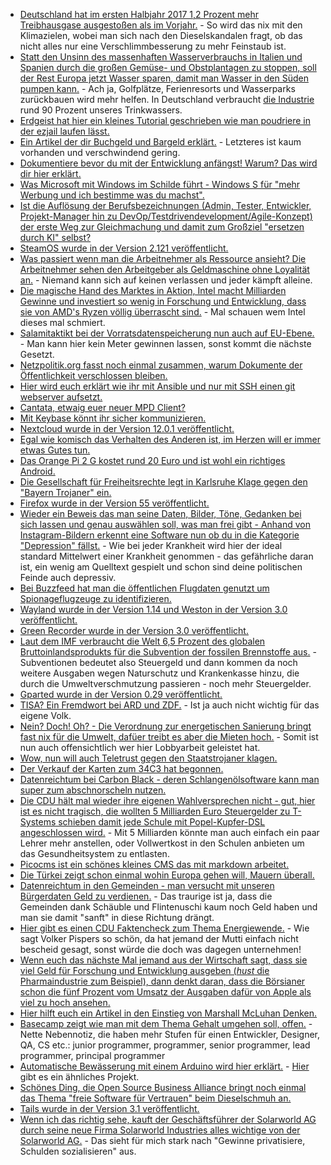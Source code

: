 * [Deutschland hat im ersten Halbjahr 2017 1,2 Prozent mehr Treibhausgase ausgestoßen als im Vorjahr.](http://www.sonnenseite.com/de/umwelt/emissionen-steigen-um-5-millionen-tonnen.html) - So wird das nix mit den Klimazielen, wobei man sich nach den Dieselskandalen fragt, ob das nicht alles nur eine Verschlimmbesserung zu mehr Feinstaub ist.
* [Statt den Unsinn des massenhaften Wasserverbrauchs in Italien und Spanien durch die großen Gemüse- und Obstplantagen zu stoppen, soll der Rest Europa jetzt Wasser sparen, damit man Wasser in den Süden pumpen kann.](https://www.heise.de/tp/features/Kann-EU-weites-Wassersparen-den-Wassermangel-in-Spanien-und-Italien-mindern-3793293.html) - Ach ja, Golfplätze, Ferienresorts und Wasserparks zurückbauen wird mehr helfen. In Deutschland verbraucht [die Industrie](https://www.heise.de/forum/Telepolis/Kommentare/Kann-EU-weites-Wassersparen-den-Wassermangel-in-Spanien-und-Italien-mindern/Trinkwasser-sparen-in-Deutschland-heisst/posting-30829468/show/) rund 90 Prozent unseres Trinkwassers.
* [Erdgeist hat hier ein kleines Tutorial geschrieben wie man poudriere in der ezjail laufen lässt.](http://erdgeist.org/posts/2017/poudriere-in-ezjail.html)
* [Ein Artikel der dir Buchgeld und Bargeld erklärt.](http://npr.news.eulu.info/2017/08/07/eu-bankrun-das-geld-gehoert-dir-aber-ich-geb-es-dir-nicht/?pk_campaign=feed&pk_kwd=eu-bankrun-das-geld-gehoert-dir-aber-ich-geb-es-dir-nicht) - Letzteres ist kaum vorhanden und verschwindend gering.
* [Dokumentiere bevor du mit der Entwicklung anfängst! Warum? Das wird dir hier erklärt.](https://opensource.com/article/17/8/doc-driven-development)
* [Was Microsoft mit Windows im Schilde führt - Windows S für "mehr Werbung und ich bestimme was du machst".](https://www.golem.de/news/windows-10-s-im-test-das-s-steht-fuer-schlechtes-marketing-1708-129318.html)
* [Ist die Auflösung der Berufsbezeichnungen (Admin, Tester, Entwickler, Projekt-Manager hin zu DevOp/Testdrivendevelopment/Agile-Konzept) der erste Weg zur Gleichmachung und damit zum Großziel "ersetzen durch KI" selbst?](https://blog.fefe.de/?ts=a776d859)
* [SteamOS wurde in der Version 2.121 veröffentlicht.](https://www.pro-linux.de/news/1/25019/steamos-2121-stabil-ver%C3%B6ffentlicht.html)
* [Was passiert wenn man die Arbeitnehmer als Ressource ansieht? Die Arbeitnehmer sehen den Arbeitgeber als Geldmaschine ohne Loyalität an.](https://blog.fefe.de/?ts=a77687ae) - Niemand kann sich auf keinen verlassen und jeder kämpft alleine.
* [Die magische Hand des Marktes in Aktion, Intel macht Milliarden Gewinne und investiert so wenig in Forschung und Entwicklung, dass sie von AMD's Ryzen völlig überrascht sind.](https://www.golem.de/news/skylake-x-core-i9-7980xe-laeuft-nur-mit-4-4-ghz-1708-129353.html) - Mal schauen wem Intel dieses mal schmiert.
* [Salamitaktikt bei der Vorratsdatenspeicherung nun auch auf EU-Ebene.](https://www.heise.de/newsticker/meldung/EU-Rat-will-alle-Optionen-fuer-neue-Vorratsdatenspeicherung-ausloten-3794945.html) - Man kann hier kein Meter gewinnen lassen, sonst kommt die nächste Gesetzt.
* [Netzpolitik.org fasst noch einmal zusammen, warum Dokumente der Öffentlichkeit verschlossen bleiben.](https://netzpolitik.org/2017/das-bundesarchiv-und-die-informationsfreiheit-warum-dokumente-der-oeffentlichkeit-verschlossen-bleiben/)
* [Hier wird euch erklärt wie ihr mit Ansible und nur mit SSH einen git webserver aufsetzt.](https://opensource.com/article/17/8/ansible-environment-management)
* [Cantata, etwaig euer neuer MPD Client?](https://opensource.com/article/17/8/cantata-music-linux)
* [Mit Keybase könnt ihr sicher kommunizieren.](https://keybase.io/)
* [Nextcloud wurde in der Version 12.0.1 veröffentlicht.](https://nextcloud.com/blog/nextcloud-12.0.1-is-here/)
* [Egal wie komisch das Verhalten des Anderen ist, im Herzen will er immer etwas Gutes tun.](https://blog.fefe.de/?ts=a7775b08)
* [Das Orange Pi 2 G kostet rund 20 Euro und ist wohl ein richtiges Android.](https://www.golem.de/news/orange-pi-2g-iot-ausprobiert-wir-bauen-uns-ein-20-euro-smartphone-1708-129200.html)
* [Die Gesellschaft für Freiheitsrechte legt in Karlsruhe Klage gegen den "Bayern Trojaner" ein.](https://www.heise.de/newsticker/meldung/Verfassungsbeschwerde-gegen-Bayerntrojaner-und-ausgeweitete-Vorratsdatenspeicherung-3795880.html)
* [Firefox wurde in der Version 55 veröffentlicht.](https://www.pro-linux.de/news/1/25026/firefox-55-freigegeben.html)
* [Wieder ein Beweis das man seine Daten, Bilder, Töne, Gedanken bei sich lassen und genau auswählen soll, was man frei gibt - Anhand von Instagram-Bildern erkennt eine Software nun ob du in die Kategorie "Depression" fällst.](https://blog.fefe.de/?ts=a774f4fb) - Wie bei jeder Krankheit wird hier der ideal standard Mittelwert einer Krankheit genommen - das gefährliche daran ist, ein wenig am Quelltext gespielt und schon sind deine politischen Feinde auch depressiv.
* [Bei Buzzfeed hat man die öffentlichen Flugdaten genutzt um Spionageflugzeuge zu identifizieren.](https://blog.fefe.de/?ts=a774d01d)
* [Wayland wurde in der Version 1.14 und Weston in der Version 3.0 veröffentlicht.](https://www.pro-linux.de/news/1/25029/wayland-114-und-weston-30-freigegeben.html)
* [Green Recorder wurde in der Version 3.0 veröffentlicht.](https://www.pro-linux.de/news/1/25028/green-recorder-30-freigegeben.html)
* [Laut dem IMF verbraucht die Welt 6,5 Prozent des globalen Bruttoinlandsprodukts für die Subvention der fossilen Brennstoffe aus.](http://www.sonnenseite.com/de/wirtschaft/imf-65-prozent-des-globalen-bruttoinlandprodukts-fuer-subventionen-fossiler-brennstoffe.html) - Subventionen bedeutet also Steuergeld und dann kommen da noch weitere Ausgaben wegen Naturschutz und Krankenkasse hinzu, die durch die Umweltverschmutzung passieren - noch mehr Steuergelder.
* [Gparted wurde in der Version 0.29 veröffentlicht.](http://www.phoronix.com/scan.php?page=news_item&px=GParted-0.29-Released)
* [TISA? Ein Fremdwort bei ARD und ZDF.](https://propagandaschau.wordpress.com/2017/08/09/tisa-fuer-ard-und-zdf-ein-fremdwort/) - Ist ja auch nicht wichtig für das eigene Volk.
* [Nein? Doch! Oh? - Die Verordnung zur energetischen Sanierung bringt fast nix für die Umwelt, dafüer treibt es aber die Mieten hoch.](http://www.berliner-zeitung.de/berlin/mietwohnungen-energetische-modernisierungen-sind-teuer---aber-wenig-effektiv-28137562) - Somit ist nun auch offensichtlich wer hier Lobbyarbeit geleistet hat.
* [Wow, nun will auch Teletrust gegen den Staatstrojaner klagen.](https://www.golem.de/news/teletrust-it-sicherheitsverband-will-gegen-staatstrojaner-klagen-1708-129395.html)
* [Der Verkauf der Karten zum 34C3 hat begonnen.](https://tickets.events.ccc.de/34c3/intro/)
* [Datenreichtum bei Carbon Black - deren Schlangenölsoftware kann man super zum abschnorscheln nutzen.](https://www.directdefense.com/harvesting-cb-response-data-leaks-fun-profit/)
* [Die CDU hält mal wieder ihre eigenen Wahlversprechen nicht - gut, hier ist es nicht tragisch, die wollten 5 Milliarden Euro Steuergelder zu T-Systems schieben damit jede Schule mit Popel-Kupfer-DSL angeschlossen wird.](https://www.golem.de/news/digitalpaktd-kein-milliardenpaket-fuer-die-digitalisierung-an-schulen-1708-129400.html) - Mit 5 Milliarden könnte man auch einfach ein paar Lehrer mehr anstellen, oder Vollwertkost in den Schulen anbieten um das Gesundheitsystem zu entlasten.
* [Picocms ist ein schönes kleines CMS das mit markdown arbeitet.](http://picocms.org/)
* [Die Türkei zeigt schon einmal wohin Europa gehen will, Mauern überall.](https://www.heise.de/tp/features/Die-Tuerkei-mauert-sich-weiter-ein-3796772.html)
* [Datenreichtum in den Gemeinden - man versucht mit unseren Bürgerdaten Geld zu verdienen.](https://www.heise.de/newsticker/meldung/Gemeindebund-warnt-vor-Digitalkapitalismus-3796794.html) - Das traurige ist ja, dass die Gemeinden dank Schäuble und Flintenuschi kaum noch Geld haben und man sie damit "sanft" in diese Richtung drängt.
* [Hier gibt es einen CDU Faktencheck zum Thema Energiewende.](http://www.sfv.de/artikel/cdu-propaganda_im_faktencheck.htm) - Wie sagt Volker Pispers so schön, da hat jemand der Mutti einfach nicht bescheid gesagt, sonst würde die doch was dagegen unternehmen!
* [Wenn euch das nächste Mal jemand aus der Wirtschaft sagt, dass sie viel Geld für Forschung und Entwicklung ausgeben (*hust* die Pharmaindustrie zum Beispiel), dann denkt daran, dass die Börsianer schon die fünf Prozent vom Umsatz der Ausgaben dafür von Apple als viel zu hoch ansehen.](https://www.heise.de/mac-and-i/meldung/Wie-zu-iPhone-Zeiten-Apple-steigert-Forschungsbudget-erheblich-3796755.html)
* [Hier hilft euch ein Artikel in den Einstieg von Marshall McLuhan Denken.](http://www.neopresse.com/medien/es-ist-unsere-revolution/)
* [Basecamp zeigt wie man mit dem Thema Gehalt umgehen soll, offen.](https://opensource.com/open-organization/17/8/basecamp-transparent-pay) - Nette Nebennotiz, die haben mehr Stufen für einen Entwickler, Designer, QA, CS etc.: junior programmer, programmer, senior programmer, lead programmer, principal programmer
* [Automatische Bewässerung mit einem Arduino wird hier erklärt.](https://opensource.com/article/17/3/arduino-garden-projects) - [Hier](https://learn.adafruit.com/wireless-gardening-arduino-cc3000-wifi-modules) gibt es ein ähnliches Projekt.
* [Schönes Ding, die Open Source Business Alliance bringt noch einmal das Thema "freie Software für Vertrauen" beim Dieselschmuh an.](https://www.pro-linux.de/news/1/25034/osb-alliance-schl%C3%A4gt-offene-software-f%C3%BCr-diesel-updates-vor.html)
* [Tails wurde in der Version 3.1 veröffentlicht.](https://www.pro-linux.de/news/1/25032/tails-31-aktualisiert-kernel-und-tor-browser.html)
* [Wenn ich das richtig sehe, kauft der Geschäftsführer der Solarworld AG durch seine neue Firma Solarworld Industries alles wichtige von der Solarworld AG.](http://www.sonnenseite.com/de/wirtschaft/solarworld-industries-will-teile-der-insolventen-solarworld-ag-uebernehmen.html) - Das sieht für mich stark nach "Gewinne privatisiere, Schulden sozialisieren" aus.
